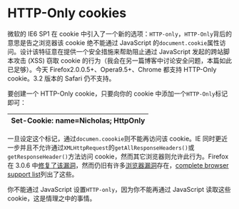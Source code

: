 # HTTP-Only cookies

微软的 IE6 SP1 在 cookie 中引入了一个新的选项：`HTTP-only`，`HTTP-Only`背后的意思是告之浏览器该 cookie 绝不能通过 JavaScript 的`document.cookie`属性访问。设计该特征意在提供一个安全措施来帮助阻止通过 JavaScript 发起的跨站脚本攻击 \(XSS\) 窃取 cookie 的行为（我会在另一篇博客中讨论安全问题，本篇如此已足够）。今天 Firefox2.0.0.5+、Opera9.5+、Chrome 都支持 HTTP-Only cookie。3.2 版本的 Safari 仍不支持。

要创建一个 HTTP-Only cookie，只要向你的 cookie 中添加一个`HTTP-Only`标记即可：

| Set-Cookie: name=Nicholas; HttpOnly |
| :--- |


一旦设定这个标记，通过`documen.coookie`则不能再访问该 cookie。IE 同时更近一步并且不允许通过`XMLHttpRequest`的`getAllResponseHeaders()`或`getResponseHeader()`方法访问 cookie，然而其它浏览器则允许此行为。Firefox 在 3.0.6 中[修复了该漏洞](http://www.mozilla.org/security/announce/2009/mfsa2009-05.html)，然而仍旧有许多[浏览器漏洞](http://manicode.blogspot.com/2009/01/browser-httponly-support-update.html)存在，[complete browser support list](https://www.owasp.org/index.php/HTTPOnly#Browsers_Supporting_HTTPOnly)列出了这些。

你不能通过 JavaScript 设置`HTTP-only`，因为你不能再通过 JavaScript 读取这些 cookie，这是情理之中的事情。

